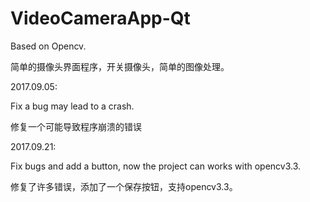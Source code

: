 # VideoCameraApp-Qt

Based on Opencv.

简单的摄像头界面程序，开关摄像头，简单的图像处理。

2017.09.05:

Fix a bug may lead to a crash.

修复一个可能导致程序崩溃的错误

2017.09.21:

Fix bugs and add a button, now the project can works with opencv3.3.

修复了许多错误，添加了一个保存按钮，支持opencv3.3。
